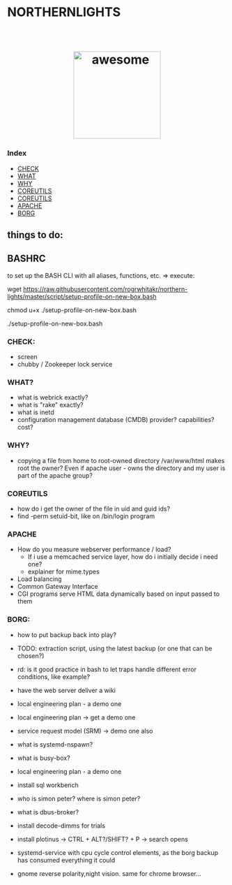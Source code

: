 

# NORTHERNLIGHTS

<h1 align="center">
	<br>
	<img width="200" src="https://cdn.rawgit.com/sindresorhus/awesome/master/media/logo.svg" alt="awesome">
	<br>
</h1>

<h3>Index</h3>
<ul>
<li><a href="#CHECK">CHECK</a></li>
<li><a href="#WHAT">WHAT</a></li>
<li><a href="#WHY">WHY</a></li>
<li><a href="#BASHRC">COREUTILS</a></li>
<li><a href="#COREUTILS">COREUTILS</a></li>
<li><a href="#APACHE">APACHE</a></li>
<li><a href="#BORG">BORG</a></li>
</ul>

## things to do:

## BASHRC

to set up the BASH CLI with all aliases, functions, etc. => execute:

wget https://raw.githubusercontent.com/rogrwhitakr/northern-lights/master/script/setup-profile-on-new-box.bash 

chmod u+x ./setup-profile-on-new-box.bash

./setup-profile-on-new-box.bash


### CHECK:
- screen 
- chubby / Zookeeper lock service

### WHAT?
- what is webrick exactly?
- what is "rake" exactly?
- what is inetd
- configuration management database (CMDB) provider? capabilities? cost? 

### WHY?
- copying a file from home to root-owned directory /var/www/html makes root the owner? Even if apache user - owns the directory and my user is part of the apache group?

### COREUTILS
- how do i get the owner of the file in uid and guid ids?
- find -perm setuid-bit, like on /bin/login program

### APACHE
- How do you measure webserver performance / load? 
  - If i use a memcached service layer, how do i initially decide i need one?
  - explainer for mime.types
- Load balancing
- Common Gateway Interface
- CGI programs serve HTML data dynamically based on input passed to them

### BORG:
- how to put backup back into play?
- TODO: extraction script, using the latest backup (or one that can be chosen?)


- rd: is it good practice in bash to let traps handle different error conditions, like example?

- have the web server deliver a wiki
- local engineering plan - a demo one
- local engineering plan -> get a demo one
- service request model (SRM) -> demo one also
- what is systemd-nspawn?
- what is busy-box?
- local engineering plan - a demo one
- install sql workbench
- who is simon peter? where is simon peter?
- what is dbus-broker?
- install decode-dimms for trials
- install plotinus -> CTRL + ALT?/SHIFT? + P -> search opens
- systemd-service with cpu cycle control elements, as the borg backup has consumed everything it could
- gnome reverse polarity,night vision. same for chrome browser...